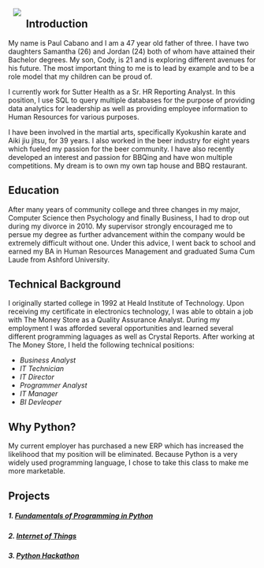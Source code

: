 <img src="SamGrad.JPG" align="left" style="margin: 10px"> 

## Introduction

My name is Paul Cabano and I am a 47 year old father of three. I have two daughters Samantha (26) and Jordan (24) both of whom have attained their Bachelor degrees. My son, Cody, is 21 and is exploring different avenues for his future.  The most important thing to me is to lead by example and to be a role model that my children can be proud of.

I currently work for Sutter Health as a Sr. HR Reporting Analyst.  In this position, I use SQL to query multiple databases for the purpose of providing data analytics for leadership as well as providing employee information to Human Resources for various purposes.

I have been involved in the martial arts, specifically Kyokushin karate and Aiki jiu jitsu, for 39 years. I also worked in the beer industry for eight years which fueled my passion for the beer community. I have also recently developed an interest and passion for BBQing and have won multiple competitions.  My dream is to own my own tap house and BBQ restaurant.

## Education

After many years of community college and three changes in my major, Computer Science then Psychology and finally Business, I had to drop out during my divorce in 2010. My supervisor strongly encouraged me to persue my degree as further advancement within the company would be extremely difficult without one.  Under this advice, I went back to school and earned my BA in Human Resources Management and graduated Suma Cum Laude from Ashford University.

## Technical Background

I originally started college in 1992 at Heald Institute of Technology.  Upon receiving my certificate in electronics technology, I was able to obtain a job with The Money Store as a Quality Assurance Analyst.  During my employment I was afforded several opportunities and learned several different programming laguages as well as Crystal Reports.  After working at The Money Store, I held the following technical positions:
  * *Business Analyst*
  * *IT Technician*
  * *IT Director*
  * *Programmer Analyst*
  * *IT Manager*
  * *BI Devleoper*

## Why Python?

My current employer has purchased a new ERP which has increased the likelihood that my position will be eliminated.  Because Python is a very widely used programming language, I chose to take this class to make me more marketable.

## Projects

##### 1. [Fundamentals of Programming in Python](https://pacman715.github.io/python_fundamentals/)
##### 2. [Internet of Things](https://pacman715.github.io/IoT/)
##### 3. [Python Hackathon](https://pacman715.github.io/python_hackathon/)
